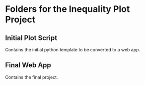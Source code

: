 # Folders for the Inequality Plot Project

## Initial Plot Script
Contains the initial python template to be converted to a web app.

## Final Web App
Contains the final project.

